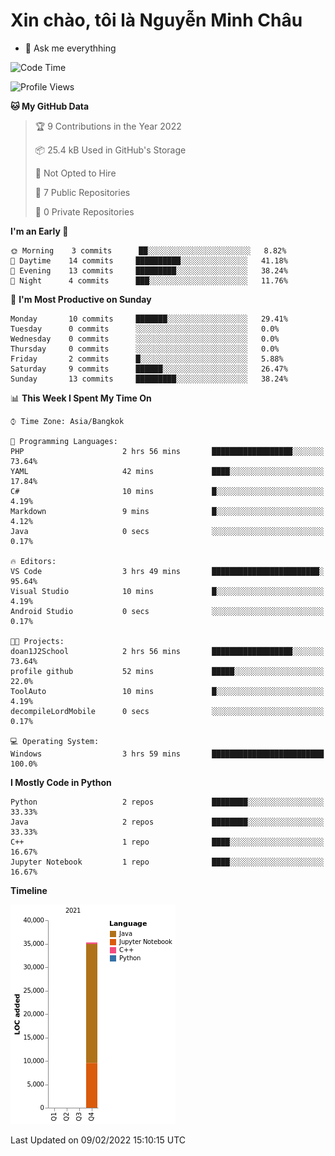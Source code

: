﻿# Xin chào, tôi là Nguyễn Minh Châu
- 💬 Ask me everythhing

<!--START_SECTION:waka-->
![Code Time](http://img.shields.io/badge/Code%20Time-6%20hrs%2016%20mins-blue)

![Profile Views](http://img.shields.io/badge/Profile%20Views-161-blue)

**🐱 My GitHub Data** 

> 🏆 9 Contributions in the Year 2022
 > 
> 📦 25.4 kB Used in GitHub's Storage 
 > 
> 🚫 Not Opted to Hire
 > 
> 📜 7 Public Repositories 
 > 
> 🔑 0 Private Repositories  
 > 
**I'm an Early 🐤** 

```text
🌞 Morning    3 commits      ██░░░░░░░░░░░░░░░░░░░░░░░   8.82% 
🌆 Daytime    14 commits     ██████████░░░░░░░░░░░░░░░   41.18% 
🌃 Evening    13 commits     █████████░░░░░░░░░░░░░░░░   38.24% 
🌙 Night      4 commits      ███░░░░░░░░░░░░░░░░░░░░░░   11.76%

```
📅 **I'm Most Productive on Sunday** 

```text
Monday       10 commits     ███████░░░░░░░░░░░░░░░░░░   29.41% 
Tuesday      0 commits      ░░░░░░░░░░░░░░░░░░░░░░░░░   0.0% 
Wednesday    0 commits      ░░░░░░░░░░░░░░░░░░░░░░░░░   0.0% 
Thursday     0 commits      ░░░░░░░░░░░░░░░░░░░░░░░░░   0.0% 
Friday       2 commits      █░░░░░░░░░░░░░░░░░░░░░░░░   5.88% 
Saturday     9 commits      ██████░░░░░░░░░░░░░░░░░░░   26.47% 
Sunday       13 commits     █████████░░░░░░░░░░░░░░░░   38.24%

```


📊 **This Week I Spent My Time On** 

```text
⌚︎ Time Zone: Asia/Bangkok

💬 Programming Languages: 
PHP                      2 hrs 56 mins       ██████████████████░░░░░░░   73.64% 
YAML                     42 mins             ████░░░░░░░░░░░░░░░░░░░░░   17.84% 
C#                       10 mins             █░░░░░░░░░░░░░░░░░░░░░░░░   4.19% 
Markdown                 9 mins              █░░░░░░░░░░░░░░░░░░░░░░░░   4.12% 
Java                     0 secs              ░░░░░░░░░░░░░░░░░░░░░░░░░   0.17%

🔥 Editors: 
VS Code                  3 hrs 49 mins       ████████████████████████░   95.64% 
Visual Studio            10 mins             █░░░░░░░░░░░░░░░░░░░░░░░░   4.19% 
Android Studio           0 secs              ░░░░░░░░░░░░░░░░░░░░░░░░░   0.17%

🐱‍💻 Projects: 
doan1J2School            2 hrs 56 mins       ██████████████████░░░░░░░   73.64% 
profile github           52 mins             █████░░░░░░░░░░░░░░░░░░░░   22.0% 
ToolAuto                 10 mins             █░░░░░░░░░░░░░░░░░░░░░░░░   4.19% 
decompileLordMobile      0 secs              ░░░░░░░░░░░░░░░░░░░░░░░░░   0.17%

💻 Operating System: 
Windows                  3 hrs 59 mins       █████████████████████████   100.0%

```

**I Mostly Code in Python** 

```text
Python                   2 repos             ████████░░░░░░░░░░░░░░░░░   33.33% 
Java                     2 repos             ████████░░░░░░░░░░░░░░░░░   33.33% 
C++                      1 repo              ████░░░░░░░░░░░░░░░░░░░░░   16.67% 
Jupyter Notebook         1 repo              ████░░░░░░░░░░░░░░░░░░░░░   16.67%

```


**Timeline**

![Chart not found](https://raw.githubusercontent.com/MinhChau999/MinhChau999/main/charts/bar_graph.png) 


 Last Updated on 09/02/2022 15:10:15 UTC
<!--END_SECTION:waka-->
